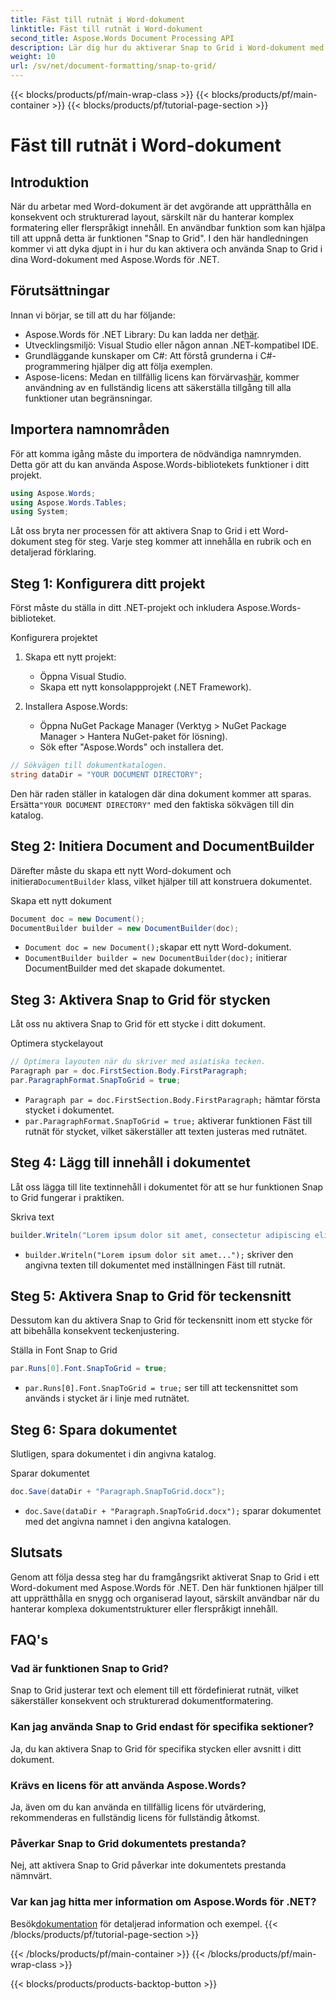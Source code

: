 ```yaml
---
title: Fäst till rutnät i Word-dokument
linktitle: Fäst till rutnät i Word-dokument
second_title: Aspose.Words Document Processing API
description: Lär dig hur du aktiverar Snap to Grid i Word-dokument med Aspose.Words för .NET. Denna detaljerade handledning täcker förutsättningar, steg-för-steg-guide och vanliga frågor.
weight: 10
url: /sv/net/document-formatting/snap-to-grid/
---
```


{{< blocks/products/pf/main-wrap-class >}}
{{< blocks/products/pf/main-container >}}
{{< blocks/products/pf/tutorial-page-section >}}

# Fäst till rutnät i Word-dokument

## Introduktion

När du arbetar med Word-dokument är det avgörande att upprätthålla en konsekvent och strukturerad layout, särskilt när du hanterar komplex formatering eller flerspråkigt innehåll. En användbar funktion som kan hjälpa till att uppnå detta är funktionen "Snap to Grid". I den här handledningen kommer vi att dyka djupt in i hur du kan aktivera och använda Snap to Grid i dina Word-dokument med Aspose.Words för .NET.

## Förutsättningar

Innan vi börjar, se till att du har följande:

-  Aspose.Words för .NET Library: Du kan ladda ner det[här](https://releases.aspose.com/words/net/).
- Utvecklingsmiljö: Visual Studio eller någon annan .NET-kompatibel IDE.
- Grundläggande kunskaper om C#: Att förstå grunderna i C#-programmering hjälper dig att följa exemplen.
-  Aspose-licens: Medan en tillfällig licens kan förvärvas[här](https://purchase.aspose.com/temporary-license/), kommer användning av en fullständig licens att säkerställa tillgång till alla funktioner utan begränsningar.

## Importera namnområden

För att komma igång måste du importera de nödvändiga namnrymden. Detta gör att du kan använda Aspose.Words-bibliotekets funktioner i ditt projekt.

```csharp
using Aspose.Words;
using Aspose.Words.Tables;
using System;
```

Låt oss bryta ner processen för att aktivera Snap to Grid i ett Word-dokument steg för steg. Varje steg kommer att innehålla en rubrik och en detaljerad förklaring.

## Steg 1: Konfigurera ditt projekt

Först måste du ställa in ditt .NET-projekt och inkludera Aspose.Words-biblioteket.

Konfigurera projektet

1. Skapa ett nytt projekt:
   - Öppna Visual Studio.
   - Skapa ett nytt konsolappprojekt (.NET Framework).

2. Installera Aspose.Words:
   - Öppna NuGet Package Manager (Verktyg > NuGet Package Manager > Hantera NuGet-paket för lösning).
   - Sök efter "Aspose.Words" och installera det.

```csharp
// Sökvägen till dokumentkatalogen.
string dataDir = "YOUR DOCUMENT DIRECTORY";
```

 Den här raden ställer in katalogen där dina dokument kommer att sparas. Ersätta`"YOUR DOCUMENT DIRECTORY"` med den faktiska sökvägen till din katalog.

## Steg 2: Initiera Document and DocumentBuilder

 Därefter måste du skapa ett nytt Word-dokument och initiera`DocumentBuilder` klass, vilket hjälper till att konstruera dokumentet.

Skapa ett nytt dokument

```csharp
Document doc = new Document();
DocumentBuilder builder = new DocumentBuilder(doc);
```

- `Document doc = new Document();`skapar ett nytt Word-dokument.
- `DocumentBuilder builder = new DocumentBuilder(doc);` initierar DocumentBuilder med det skapade dokumentet.

## Steg 3: Aktivera Snap to Grid för stycken

Låt oss nu aktivera Snap to Grid för ett stycke i ditt dokument.

Optimera styckelayout

```csharp
// Optimera layouten när du skriver med asiatiska tecken.
Paragraph par = doc.FirstSection.Body.FirstParagraph;
par.ParagraphFormat.SnapToGrid = true;
```

- `Paragraph par = doc.FirstSection.Body.FirstParagraph;` hämtar första stycket i dokumentet.
- `par.ParagraphFormat.SnapToGrid = true;` aktiverar funktionen Fäst till rutnät för stycket, vilket säkerställer att texten justeras med rutnätet.

## Steg 4: Lägg till innehåll i dokumentet

Låt oss lägga till lite textinnehåll i dokumentet för att se hur funktionen Snap to Grid fungerar i praktiken.

Skriva text

```csharp
builder.Writeln("Lorem ipsum dolor sit amet, consectetur adipiscing elit, sed do eiusmod tempor incididunt ut labore et dolore magna aliqua.");
```

- `builder.Writeln("Lorem ipsum dolor sit amet...");` skriver den angivna texten till dokumentet med inställningen Fäst till rutnät.

## Steg 5: Aktivera Snap to Grid för teckensnitt

Dessutom kan du aktivera Snap to Grid för teckensnitt inom ett stycke för att bibehålla konsekvent teckenjustering.

Ställa in Font Snap to Grid

```csharp
par.Runs[0].Font.SnapToGrid = true;
```

- `par.Runs[0].Font.SnapToGrid = true;` ser till att teckensnittet som används i stycket är i linje med rutnätet.

## Steg 6: Spara dokumentet

Slutligen, spara dokumentet i din angivna katalog.

Sparar dokumentet

```csharp
doc.Save(dataDir + "Paragraph.SnapToGrid.docx");
```

- `doc.Save(dataDir + "Paragraph.SnapToGrid.docx");` sparar dokumentet med det angivna namnet i den angivna katalogen.

## Slutsats

Genom att följa dessa steg har du framgångsrikt aktiverat Snap to Grid i ett Word-dokument med Aspose.Words för .NET. Den här funktionen hjälper till att upprätthålla en snygg och organiserad layout, särskilt användbar när du hanterar komplexa dokumentstrukturer eller flerspråkigt innehåll.

## FAQ's

### Vad är funktionen Snap to Grid?
Snap to Grid justerar text och element till ett fördefinierat rutnät, vilket säkerställer konsekvent och strukturerad dokumentformatering.

### Kan jag använda Snap to Grid endast för specifika sektioner?
Ja, du kan aktivera Snap to Grid för specifika stycken eller avsnitt i ditt dokument.

### Krävs en licens för att använda Aspose.Words?
Ja, även om du kan använda en tillfällig licens för utvärdering, rekommenderas en fullständig licens för fullständig åtkomst.

### Påverkar Snap to Grid dokumentets prestanda?
Nej, att aktivera Snap to Grid påverkar inte dokumentets prestanda nämnvärt.

### Var kan jag hitta mer information om Aspose.Words för .NET?
 Besök[dokumentation](https://reference.aspose.com/words/net/) för detaljerad information och exempel.
{{< /blocks/products/pf/tutorial-page-section >}}

{{< /blocks/products/pf/main-container >}}
{{< /blocks/products/pf/main-wrap-class >}}

{{< blocks/products/products-backtop-button >}}
